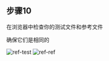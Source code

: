 ## 步骤10

在浏览器中检查你的测试文件和参考文件

确保它们是相同的

![ref-test](image/ref-test-result.png)
![ref-ref](image/ref-ref-result.png)
